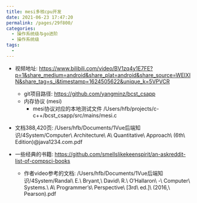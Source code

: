 ```yaml
---
title: mesi多核cpu开发
date: 2021-06-23 17:47:20
permalink: /pages/29f800/
categories:
  - 操作系统级与go进阶
  - 操作系统级
tags:
  - 
---
```




* 视频地址: https://www.bilibili.com/video/BV1zq4y1E7FE?p=1&share_medium=android&share_plat=android&share_source=WEIXIN&share_tag=s_i&timestamp=1624505622&unique_k=5VPVCR
  * git项目路径: https://github.com/yangminz/bcst_csapp
  * 内存协议 (mesi)
    * mesi协议对应的本地测试文件 /Users/hfb/projects/c-c++/bcst_csapp/src/mains/mesi.c 


* 文档388,420页: /Users/hfb/Documents/1Vue后端知识/4System/Computer\ Architecture\ A\ Quantitative\ Approach\ \(6th\ Edition\)@java1234.com.pdf





* 一些经典的书籍: https://github.com/smellslikekeenspirit/an-askreddit-list-of-compsci-books
  * 作者video参考的文档:  /Users/hfb/Documents/1Vue后端知识/4System/Randal\ E.\ Bryant\,\ David\ R.\ O’Hallaron\ -\ Computer\ Systems.\ A\ Programmer’s\ Perspective\ \[3rd\ ed.\]\ \(2016\,\ Pearson\).pdf



